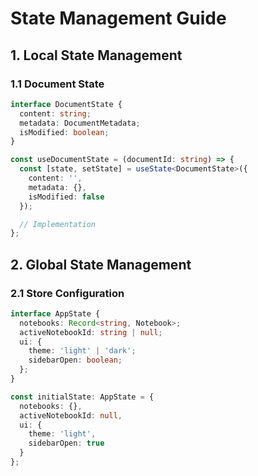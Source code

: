# State Management Guide

## 1. Local State Management

### 1.1 Document State
```typescript
interface DocumentState {
  content: string;
  metadata: DocumentMetadata;
  isModified: boolean;
}

const useDocumentState = (documentId: string) => {
  const [state, setState] = useState<DocumentState>({
    content: '',
    metadata: {},
    isModified: false
  });

  // Implementation
};
```

## 2. Global State Management

### 2.1 Store Configuration
```typescript
interface AppState {
  notebooks: Record<string, Notebook>;
  activeNotebookId: string | null;
  ui: {
    theme: 'light' | 'dark';
    sidebarOpen: boolean;
  };
}

const initialState: AppState = {
  notebooks: {},
  activeNotebookId: null,
  ui: {
    theme: 'light',
    sidebarOpen: true
  }
};
```